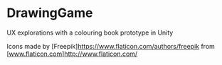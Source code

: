 # DrawingGame
UX explorations with a colouring book prototype in Unity

Icons made by [Freepik]<https://www.flaticon.com/authors/freepik> from [www.flaticon.com]<http://www.flaticon.com/>
